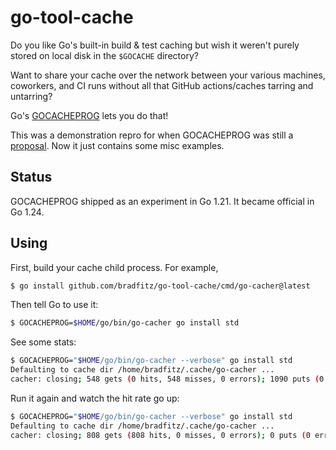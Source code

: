 # go-tool-cache

Do you like Go's built-in build & test caching but wish it weren't purely stored on local disk in the `$GOCACHE` directory?

Want to share your cache over the network between your various machines, coworkers, and CI runs without all that GitHub actions/caches tarring and untarring?

Go's [GOCACHEPROG](https://pkg.go.dev/cmd/go/internal/cacheprog) lets you do that!

This was a demonstration repro for when GOCACHEPROG was still a
[proposal](https://github.com/golang/go/issues/59719). Now it just contains some misc
examples.

## Status

GOCACHEPROG shipped as an experiment in Go 1.21. It became official in Go 1.24.

## Using

First, build your cache child process. For example,

```sh
$ go install github.com/bradfitz/go-tool-cache/cmd/go-cacher@latest
```

Then tell Go to use it:

```sh
$ GOCACHEPROG=$HOME/go/bin/go-cacher go install std
```

See some stats:

```sh
$ GOCACHEPROG="$HOME/go/bin/go-cacher --verbose" go install std
Defaulting to cache dir /home/bradfitz/.cache/go-cacher ...
cacher: closing; 548 gets (0 hits, 548 misses, 0 errors); 1090 puts (0 errors)
```

Run it again and watch the hit rate go up:

```sh
$ GOCACHEPROG="$HOME/go/bin/go-cacher --verbose" go install std
Defaulting to cache dir /home/bradfitz/.cache/go-cacher ...
cacher: closing; 808 gets (808 hits, 0 misses, 0 errors); 0 puts (0 errors)
```
